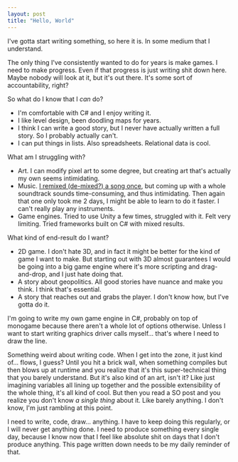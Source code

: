 ```yaml
---
layout: post
title: "Hello, World"
---
```


I've gotta start writing something, so here it is. In some medium that I understand.

The only thing I've consistently wanted to do for years is make games. I need to make progress. Even if that progress is just writing shit down here. Maybe nobody will look at it, but it's out there. It's some sort of accountability, right?

So what do I know that I _can_ do?

* I'm comfortable with C# and I enjoy writing it.
* I like level design, been doodling maps for years.
* I think I can write a good story, but I never have actually written a full story. So I probably actually can't.
* I can put things in lists. Also spreadsheets. Relational data is cool.

What am I struggling with?

* Art. I can modify pixel art to some degree, but creating art that's actually my own seems intimidating.
* Music. [I remixed (de-mixed?) a song once](https://soundcloud.com/user-596607644/happy-mask-salesmans-theme-song-of-healing-8-bit), but coming up with a whole soundtrack sounds time-consuming, and thus intimidating. Then again that one only took me 2 days, I might be able to learn to do it faster. I can't really play any instruments.
* Game engines. Tried to use Unity a few times, struggled with it. Felt very limiting. Tried frameworks built on C# with mixed results.

What kind of end-result do I want?

* 2D game. I don't hate 3D, and in fact it might be better for the kind of game I want to make. But starting out with 3D almost guarantees I would be going into a big game engine where it's more scripting and drag-and-drop, and I just hate doing that.
* A story about geopolitics. All good stories have nuance and make you think. I think that's essential.
* A story that reaches out and grabs the player. I don't know how, but I've gotta do it.

I'm going to write my own game engine in C#, probably on top of monogame because there aren't a whole lot of options otherwise. Unless I want to start writing graphics driver calls myself... that's where I need to draw the line.

Something weird about writing code. When I get into the zone, it just kind of... flows, I guess? Until you hit a brick wall, when something compiles but then blows up at runtime and you realize that it's this super-technical thing that you barely understand. But it's also kind of an art, isn't it? Like just imagining variables all lining up together and the possible extensibility of the whole thing, it's all kind of cool. But then you read a SO post and you realize you don't know _a single thing_ about it. Like barely anything. I don't know, I'm just rambling at this point.

I need to write, code, draw... anything. I have to keep doing this regularly, or I will never get anything done. I need to produce something every single day, because I know now that I feel like absolute shit on days that I don't produce anything. This page written down needs to be my daily reminder of that.
